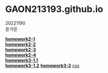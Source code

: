 # GAON213193.github.io

20221190    
윤가온<br>


[**homework2-1**](https://GAON213193.github.io/homework2-1.html)<br>
[**homework2-2**](https://GAON213193.github.io/homework2-2.html)<br>
[**homework2-3**](https://GAON213193.github.io/homework2-3.html)<br>
[**homework2-4**](https://GAON213193.github.io/homework2-4.html)<br>
[**homework3-1.1**](https://GAON213193.github.io/homework3-1.1.jpg)<br>
[**homework3-1.2**](https://GAON213193.github.io/homework3-1.2.jpg)
[**homework3-2**](https://GAON213193.github.io/homework3-2.jpg)
[css](https://GAON213193.github.io/css_demo.html)
